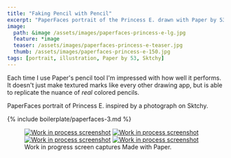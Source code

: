 ```yaml
---
title: "Faking Pencil with Pencil"
excerpt: "PaperFaces portrait of the Princess E. drawn with Paper by 53 on an iPad."
image: 
  path: &image /assets/images/paperfaces-princess-e-lg.jpg 
  feature: *image
  teaser: /assets/images/paperfaces-princess-e-teaser.jpg
  thumb: /assets/images/paperfaces-princess-e-150.jpg
tags: [portrait, illustration, Paper by 53, Sktchy]
---
```


Each time I use Paper's pencil tool I'm impressed with how well it performs. It doesn't just make textured marks like every other drawing app, but is able to replicate the nuance of *real* colored pencils.

PaperFaces portrait of Princess E. inspired by a photograph on Sktchy.

{% include boilerplate/paperfaces-3.md %}

<figure class="third">
  <a href="{{ site.url }}/assets/images/paperfaces-princess-e-process-1-lg.jpg"><img src="{{ site.url }}/assets/images/paperfaces-princess-e-process-1-600.jpg" alt="Work in process screenshot"></a>
  <a href="{{ site.url }}/assets/images/paperfaces-princess-e-process-2-lg.jpg"><img src="{{ site.url }}/assets/images/paperfaces-princess-e-process-2-600.jpg" alt="Work in process screenshot"></a>
  <a href="{{ site.url }}/assets/images/paperfaces-princess-e-process-3-lg.jpg"><img src="{{ site.url }}/assets/images/paperfaces-princess-e-process-3-600.jpg" alt="Work in process screenshot"></a>
  <a href="{{ site.url }}/assets/images/paperfaces-princess-e-process-4-lg.jpg"><img src="{{ site.url }}/assets/images/paperfaces-princess-e-process-4-600.jpg" alt="Work in process screenshot"></a>
  <figcaption>Work in progress screen captures Made with Paper.</figcaption>
</figure>
